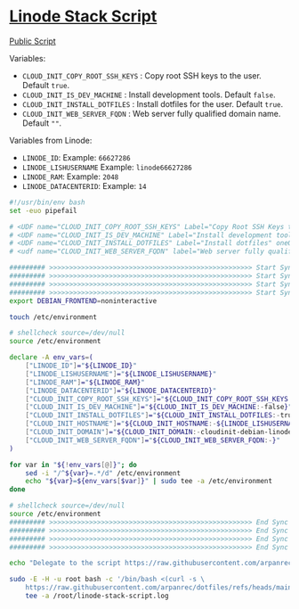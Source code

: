 # [Linode Stack Script](/.script.d/linode-stack-script.sh)

[Public Script](https://cloud.linode.com/stackscripts/1164660)

Variables:

* `CLOUD_INIT_COPY_ROOT_SSH_KEYS` : Copy root SSH keys to the user. Default `true`.
* `CLOUD_INIT_IS_DEV_MACHINE` : Install development tools. Default `false`.
* `CLOUD_INIT_INSTALL_DOTFILES` : Install dotfiles for the user. Default `true`.
* `CLOUD_INIT_WEB_SERVER_FQDN` : Web server fully qualified domain name. Default `""`.

Variables from Linode:

* `LINODE_ID`: Example: `66627286`
* `LINODE_LISHUSERNAME` Example: `linode66627286`
* `LINODE_RAM`: Example: `2048`
* `LINODE_DATACENTERID`: Example: `14`

```bash
#!/usr/bin/env bash
set -euo pipefail

# <UDF name="CLOUD_INIT_COPY_ROOT_SSH_KEYS" Label="Copy Root SSH Keys to current user" oneOf="true,false" default="true"/>
# <UDF name="CLOUD_INIT_IS_DEV_MACHINE" Label="Install development tool chain" oneOf="true,false" default="false"/>
# <UDF name="CLOUD_INIT_INSTALL_DOTFILES" Label="Install dotfiles" oneOf="true,false" default="true"/>
# <udf name="CLOUD_INIT_WEB_SERVER_FQDN" label="Web server fully qualified domain name" example="example.com" default=""/>

######### >>>>>>>>>>>>>>>>>>>>>>>>>>>>>>>>>>>>>>>>>>>>>>>>>>> Start Sync with readme
######### >>>>>>>>>>>>>>>>>>>>>>>>>>>>>>>>>>>>>>>>>>>>>>>>>>> Start Sync with readme
######### >>>>>>>>>>>>>>>>>>>>>>>>>>>>>>>>>>>>>>>>>>>>>>>>>>> Start Sync with readme
######### >>>>>>>>>>>>>>>>>>>>>>>>>>>>>>>>>>>>>>>>>>>>>>>>>>> Start Sync with readme
export DEBIAN_FRONTEND=noninteractive

touch /etc/environment

# shellcheck source=/dev/null
source /etc/environment

declare -A env_vars=(
    ["LINODE_ID"]="${LINODE_ID}"
    ["LINODE_LISHUSERNAME"]="${LINODE_LISHUSERNAME}"
    ["LINODE_RAM"]="${LINODE_RAM}"
    ["LINODE_DATACENTERID"]="${LINODE_DATACENTERID}"
    ["CLOUD_INIT_COPY_ROOT_SSH_KEYS"]="${CLOUD_INIT_COPY_ROOT_SSH_KEYS:-true}"
    ["CLOUD_INIT_IS_DEV_MACHINE"]="${CLOUD_INIT_IS_DEV_MACHINE:-false}"
    ["CLOUD_INIT_INSTALL_DOTFILES"]="${CLOUD_INIT_INSTALL_DOTFILES:-true}"
    ["CLOUD_INIT_HOSTNAME"]="${CLOUD_INIT_HOSTNAME:-${LINODE_LISHUSERNAME:-cloudinit-debian-linode}}"
    ["CLOUD_INIT_DOMAIN"]="${CLOUD_INIT_DOMAIN:-cloudinit-debian-linode}"
    ["CLOUD_INIT_WEB_SERVER_FQDN"]="${CLOUD_INIT_WEB_SERVER_FQDN:-}"
)

for var in "${!env_vars[@]}"; do
    sed -i "/^${var}=.*/d" /etc/environment
    echo "${var}=${env_vars[$var]}" | sudo tee -a /etc/environment
done

# shellcheck source=/dev/null
source /etc/environment
######### >>>>>>>>>>>>>>>>>>>>>>>>>>>>>>>>>>>>>>>>>>>>>>>>>>> End Sync with readme
######### >>>>>>>>>>>>>>>>>>>>>>>>>>>>>>>>>>>>>>>>>>>>>>>>>>> End Sync with readme
######### >>>>>>>>>>>>>>>>>>>>>>>>>>>>>>>>>>>>>>>>>>>>>>>>>>> End Sync with readme
######### >>>>>>>>>>>>>>>>>>>>>>>>>>>>>>>>>>>>>>>>>>>>>>>>>>> End Sync with readme

echo "Delegate to the script https://raw.githubusercontent.com/arpanrec/dotfiles/refs/heads/main/.script.d/linode-stack-script.sh"

sudo -E -H -u root bash -c '/bin/bash <(curl -s \
    https://raw.githubusercontent.com/arpanrec/dotfiles/refs/heads/main/.script.d/linode-stack-script.sh)' |
    tee -a /root/linode-stack-script.log

```
